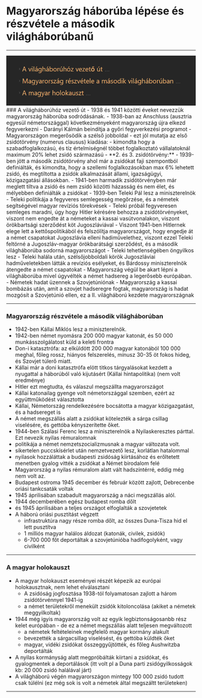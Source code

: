 # Magyarország háborúba lépése és részvétele a második világháborúbanű
---
<img src="assets/magyarorszaghaborubalepesemasodikvhbaFocimek.png">
### A világháborúhóz vezető út
- 1938 és 1941 közötti éveket nevezzük magyarország háborúba sodródásának.
- 1938-ban az Anschluss (ausztria egyesül németországgal) következményeként  magyarország újra elkezd fegyverkezni - Darányi Kálmán beindítja a győri fegyverkezési programot
- Magyarországon megerősödik a szélső jobboldal - ezt jól mutatja az első zsidótörvény (numerus clausus) kiadása: 
	- kimondta hogy a szabadfoglalkozású, és tíz értelmiségnél többet foglalkoztató vállalatoknál maximum 20% lehet zsidó származású
	- **2. és 3. zsidótörvény:**
		- 1939-ben jött a második zsidótörvény ahol már a zsidókat faji szempontból definiálták, és kimondta, hogy a szellemi foglalkozásokban max 6% lehetett zsidó, és megtiltotta a zsidók alkalmazását állami, igazságügyi, közigazgatási állásokban.
		- 1941-ben harmadik zsidótörvényben már meglett tiltva a zsidó és nem zsidó közötti házasság és nem élet, és mélyebben definiálták a zsidókat 
- 1939-ben Teleki Pál lesz a miniszterelnök
	- Teleki politikája a fegyveres semlegesség megőrzése, és a németek segítségével magyar revíziós törekvések
- Teleki próbál fegyveresen semleges maradni, úgy hogy Hitler kérésére behozza a zsidótörvényeket, viszont nem engedte át a németeket a kassai vasútvonalakon, viszont örökbartsági szerződést köt Jugoszláviával
- Viszont 1941-ben Hitlernek elege lett a kettőspolitikából és felszólítja magyarországot, hogy engedje át a német csapatokat Jugoszlávia elleni hadiművelethez, viszont ezzel Teleki feltörné a Jugoszláv-magyar örökbarátsági szerződést, és a második világháborúba sodorná magyarországot
- Teleki tehetlenségében öngyilkos lesz
- Teleki halála után, szélsőjobboldali körök Jugoszláviai hadműveletekben látták a revíziós esélyeket, és Bárdossy miniszterelnök átengedte a német csapatokat
- Magyarország végül be akart lépni a világháborúba mivel úgyvélték a német hadsereg a legerősebb európában.
- Németek hadat üzennek a Szovjetúniónak
- Magyarország a kassai bombázás után, amit a szovjet hadseregre fogtak, magyarország is hadat mozgósít a Szovjetúnió ellen, ez a II. világháború kezdete magyarországnak

---

### Magyarország részvétele a második világháborúban
- 1942-ben Kállai Miklós lesz a miniszterelnök.
- 1942-ben német nyomásra 200 000 magyar katonát, és 50 000 munkásszolgálatost küld a keleti frontra
- Don-i katasztrófa: az elküldött 200 000 magyar katonából 100 000 meghal, főleg rossz, hiányos felszerelés, mínusz 30-35 öt fokos hideg, és Szovjet túlerő miatt. 
- Kállai már a doni katasztrófa elött titkos tárgyalásokat kezdett a nyugattal a háborúból való kijutásért (Kállai hintapolitika) (nem volt eredménye)
- Hitler ezt megtudta, és válaszul megszállta magyarországot
- Kállai katonailag gyenge volt németországgal szemben, ezért az együttműködést választotta
- Kállai, Németország rendelkezésére bocsátotta a magyar közigazgatást, és a hadsereget is
- A német megszállás alatt a zsidókat kötelezték a sárga csillag viselésére, és gettóba kényszerítette őket.
- 1944-ben Szálasi Ferenc lesz a miniszterelnök a Nyilaskeresztes párttal. Ezt nevezik nyilas rémuralomnak
- politikája a német nemzetszocializmusnak a magyar változata volt.
- sikertelen puccskísérlet után nemzetvezető lesz, korlátlan hatalommal
- nyilasok hozzáláttak a budapesti zsidóság kiirtásához és erőltetett menetben gyalog vitték a zsidókat a Német birodalom felé
- Magyarország a nyilas rémuralom alatt vált hadszíntérré, eddig még nem volt az.
- Budapest ostroma 1945 december és február között zajlott, Debrecenbe oriási tankcsaták voltak
- 1945 áprilisában szabadult magyarország a náci megszállás alól.
- 1944 decemberében egész budapest romba dőlt
- és 1945 áprilisában a teljes országot elfoglalták a szovjetetek
- A háború oriási pusztítást végzett
	- infrastruktúra nagy része romba dőlt, az összes Duna-Tisza hid el lett pusztítva
	- 1 milliós magyar halálos áldozat (katonák, civilek, zsidók)
	- 6-700 000 főt deportáltak a szovjetúnióba hadifogolyként, vagy civilként

---

### A magyar holokauszt
- A magyar holokauszt eseményei részét képezik az európai holokausztnak, nem lehet elválasztani
	- A zsidóság jogfosztása 1938-tól folyamatosan zajlott a három zsidótörvénnyel 1941-ig
	- a német területekről menekült zsidók kitoloncolása (akiket a németek meggyilkoltak)
- 1944 még igyis magyarország volt az egyik legbiztonságosanbb rész kelet európában -  de ez a német megszállás alatt teljesen megváltozott
	- a németek feltételeinek megfelelő magyar kormány alakult
	- bevezették a sárgacsillag viselésést, és gettóba küldték őket
	- magyar, vidéki zsidókat összeggyűjtötték, és főleg Aushwitzba deportálták
- A nyilas kormányság alatt megpróbálták kiirtani a zsidókat, és gyalogmentek a deportálások (itt volt pl a Duna parti zsidógyilkosságok kb: 20 000 zsidó halálával járt)
- A világháború végén magyarországon mintegy 100 000 zsidó tudott csak túlélni (ez még sok is volt a németek által megszáltt területeken)

---
